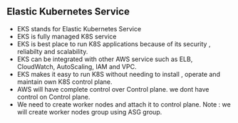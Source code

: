 ## Elastic Kubernetes Service

- EKS stands for Elastic Kubernetes Service
- EKS is fully managed K8S service
- EKS is best place to run K8S applications because of its security , reliabilty and scalability.
- EKS can be integrated with other AWS service such as ELB, CloudWatch, AutoScaling, IAM and VPC.
- EKS makes it easy to run K8S without needing to install , operate and maintain own K8S control plane.
- AWS will have complete control over Control plane. we dont have control on Control plane.
- We need to create worker nodes and attach it to control plane.
Note : we will create worker nodes group using ASG group.
